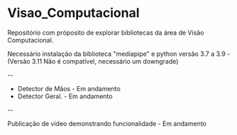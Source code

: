 # Visao_Computacional
Repositório com próposito de explorar bibliotecas da área de Visão Computacional.

Necessário instalação da biblioteca "mediapipe" e python versão 3.7 a 3.9 - (Versão 3.11 Não é compatível, necessário um downgrade)

--

* Detector de Mãos - Em andamento
* Detector Geral. - Em andamento 

--

Publicação de vídeo demonstrando funcionalidade - Em andamento
